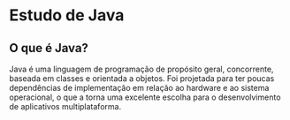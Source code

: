 # Estudo de Java

## O que é Java?

Java é uma linguagem de programação de propósito geral, concorrente, baseada em classes e orientada a objetos. Foi projetada para ter poucas dependências de implementação em relação ao hardware e ao sistema operacional, o que a torna uma excelente escolha para o desenvolvimento de aplicativos multiplataforma.
